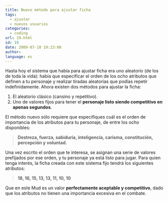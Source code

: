 ```yaml
---
title: Nuevo método para ajustar ficha
tags:
  - ajustar
  - nuevos usuarios
categories:
  - coding
url: 19.html
id: 19
date: 2009-07-10 19:23:08
author:
language: es
---
```


Hasta hoy el sistema que había para ajustar ficha era uno aleatorio (de los de toda la vida): había que especificar el orden de los ocho atributos que definen a tu personaje y realizar tiradas aleatorias que podías repetir indefinidamente. Ahora existen dos métodos para ajustar la ficha:

1.  El aleatorio clásico (cansino y repetitivo).
2.  Uno de valores fijos para tener el **personaje listo siendo competitivo en apenas segundos**.

El método nuevo sólo requiere que especifiques cuál es el orden de importancia de los atributos para tu personaje, de entre los ocho disponibles:

> **Destreza, fuerza, sabiduría, inteligencia, carisma, constitución, percepción y voluntad.**

Una vez escrito el orden que te interesa, se asignan una serie de valores prefijados por ese orden, y tu personaje ya está listo para jugar. Para quien tenga interés, la ficha creada con este sistema fijo tendrá los siguientes atributos:

> **18, 16, 15, 13, 13, 11, 10, 10**

Que en este Mud es un valor **perfectamente aceptable y competitivo**, dado que los atributos no tienen una importancia excesiva en el combate.
